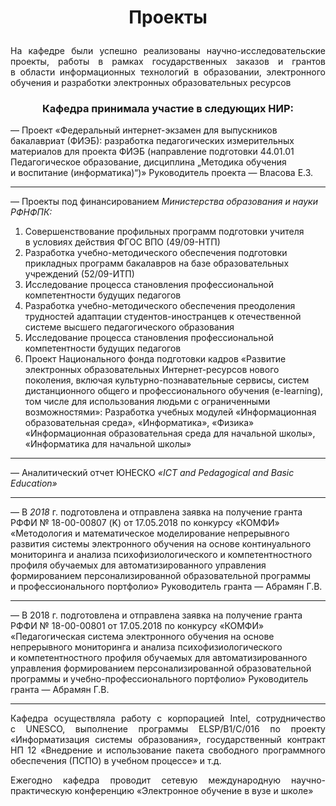 # <p align="center">Проекты</p>

<p align="justify">На&nbsp;кафедре были успешно реализованы научно-исследовательские проекты, работы в&nbsp;рамках государственных заказов и&nbsp;грантов в&nbsp;области информационных технологий в&nbsp;образовании, электронного обучения и&nbsp;разработки электронных образовательных ресурсов</p>

### <p align="center">Кафедра принимала участие в&nbsp;следующих НИР:</p>

&mdash;&nbsp;Проект &laquo;Федеральный интернет-экзамен для выпускников бакалавриат (ФИЭБ): разработка педагогических измерительных материалов для проекта ФИЭБ (направление подготовки 44.01.01 Педагогическое образование, дисциплина &bdquo;Методика обучения и&nbsp;воспитание (информатика)&ldquo;)&raquo;
Руководитель проекта&nbsp;&mdash; Власова Е.З.

---

&mdash;&nbsp;Проекты под финансированием *Министерства образования и&nbsp;науки РФНФПК:*

1. Совершенствование профильных программ подготовки учителя в&nbsp;условиях действия ФГОС ВПО (49/09-НТП)
2. Разработка учебно-методического обеспечения подготовки прикладных программ бакалавров на&nbsp;базе образовательных учреждений (52/09-ИТП)
3. Исследование процесса становления профессиональной компетентности будущих педагогов
4. Разработка учебно-методического обеспечения преодоления трудностей адаптации студентов-иностранцев к&nbsp;отечественной системе высшего педагогического образования
5. Исследование процесса становления профессиональной компетентности будущих педагогов
6. Проект Национального фонда подготовки кадров &laquo;Развитие электронных образовательных Интернет-ресурсов нового поколения, включая культурно-познавательные сервисы, систем дистанционного общего и&nbsp;профессионального обучения (e-learning), том числе для использования людьми с&nbsp;ограниченными возможностями&raquo;:
Разработка учебных модулей &laquo;Информационная образовательная среда&raquo;, &laquo;Информатика&raquo;, &laquo;Физика&raquo; &laquo;Информационная образовательная среда для начальной школы&raquo;, &laquo;Информатика для начальной школы&raquo;

---

&mdash;&nbsp;Аналитический отчет ЮНЕСКО *&laquo;ICT and Pedagogical and Basic Education&raquo;*

---

&mdash;&nbsp;В&nbsp;*2018*&nbsp;г. подготовлена и&nbsp;отправлена заявка на&nbsp;получение гранта РФФИ &#8470;&nbsp;18-00-00807 (K) от&nbsp;17.05.2018 по&nbsp;конкурсу &laquo;КОМФИ&raquo; 
&laquo;Методология и&nbsp;математическое моделирование непрерывного развития системы электронного обучения на&nbsp;основе континуального мониторинга и&nbsp;анализа психофизиологического и&nbsp;компетентностного профиля обучаемых для автоматизированного управления формированием персонализированной образовательной программы и&nbsp;профессионального портфолио&raquo;
Руководитель гранта&nbsp;&mdash; Абрамян Г.В.

---

&mdash;&nbsp;В&nbsp;2018&nbsp;г. подготовлена и&nbsp;отправлена заявка на&nbsp;получение гранта РФФИ &#8470;&nbsp;18-00-00801 от&nbsp;17.05.2018 по&nbsp;конкурсу &laquo;КОМФИ&raquo; 
&laquo;Педагогическая система электронного обучения на&nbsp;основе непрерывного мониторинга и&nbsp;анализа психофизиологического и&nbsp;компетентностного профиля обучаемых для автоматизированного управления формированием персонализированной образовательной программы и&nbsp;учебно-профессионального портфолио&raquo;
Руководитель гранта&nbsp;&mdash; Абрамян Г.В.

---

<p align="justify">Кафедра осуществляла работу с&nbsp;корпорацией Intel, сотрудничество с&nbsp;UNESCO, выполнение программы ELSP/B1/C/016 по&nbsp;проекту &laquo;Информатизация системы образования&raquo;, государственный контракт НП&nbsp;12&nbsp;&laquo;Внедрение и&nbsp;использование пакета свободного программного обеспечения (ПСПО) в&nbsp;учебном процессе&raquo; и&nbsp;т.д.</p>
<p align="justify">Ежегодно кафедра проводит сетевую международную научно-практическую конференцию &laquo;Электронное обучение в&nbsp;вузе и&nbsp;школе&raquo;</p>
